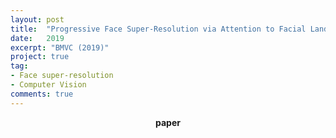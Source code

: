 ```yaml
---
layout: post
title:  "Progressive Face Super-Resolution via Attention to Facial Landmark"
date:   2019
excerpt: "BMVC (2019)"
project: true
tag:
- Face super-resolution
- Computer Vision
comments: true
---
```


<center><b>paper</b> </center>
 
